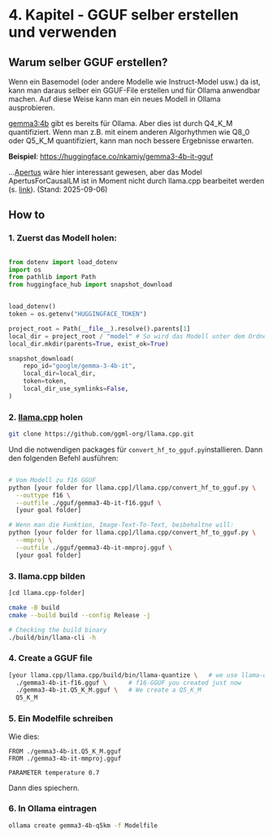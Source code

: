 # 4. Kapitel - GGUF selber erstellen und verwenden

## Warum selber GGUF erstellen?
Wenn ein Basemodel (oder andere Modelle wie Instruct-Model usw.) da ist, kann man daraus selber ein GGUF-File erstellen und für Ollama anwendbar machen.
Auf diese Weise kann man ein neues Modell in Ollama ausprobieren.

[gemma3:4b](https://ollama.com/library/gemma3:4b) gibt es bereits für Ollama. Aber dies ist durch Q4_K_M quantifiziert. Wenn man z.B. mit einem anderen Algorhythmen wie Q8_0 oder Q5_K_M quantifiziert, kann man noch bessere Ergebnisse erwarten.

__Beispiel__: https://huggingface.co/nkamiy/gemma3-4b-it-gguf

...[Apertus](https://huggingface.co/swiss-ai/Apertus-8B-Instruct-2509) wäre hier interessant gewesen, aber das Model ApertusForCausalLM ist in Moment nicht durch llama.cpp bearbeitet werden (s. [link](https://github.com/ggml-org/llama.cpp/issues/15751?utm_source=chatgpt.com)). (Stand: 2025-09-06)

## How to

### 1. Zuerst das Modell holen:

```python

from dotenv import load_dotenv
import os
from pathlib import Path
from huggingface_hub import snapshot_download


load_dotenv()
token = os.getenv("HUGGINGFACE_TOKEN")

project_root = Path(__file__).resolve().parents[1]
local_dir = project_root / "model" # So wird das Modell unter dem Ordner "model" heruntergeladen
local_dir.mkdir(parents=True, exist_ok=True)

snapshot_download(
    repo_id="google/gemma-3-4b-it",
    local_dir=local_dir,
    token=token,
    local_dir_use_symlinks=False,
)

```

### 2. [llama.cpp](https://github.com/ggml-org/llama.cpp/tree/master) holen

```bash
git clone https://github.com/ggml-org/llama.cpp.git
```

Und die notwendigen packages für `convert_hf_to_gguf.py`installieren.
Dann den folgenden Befehl ausführen:

```bash

# Vom Modell zu f16 GGUF
python [your folder for llama.cpp]/llama.cpp/convert_hf_to_gguf.py \
  --outtype f16 \
  --outfile ./gguf/gemma3-4b-it-f16.gguf \
  [your goal folder]

# Wenn man die Funktion, Image-Text-To-Text, beibehaltne will:
python [your folder for llama.cpp]/llama.cpp/convert_hf_to_gguf.py \
  --mmproj \
  --outfile ./gguf/gemma3-4b-it-mmproj.gguf \
  [your goal folder]

````

### 3. llama.cpp bilden

```bash
[cd llama.cpp-folder]

cmake -B build
cmake --build build --config Release -j

# Checking the build binary
./build/bin/llama-cli -h

```

### 4. Create a GGUF file

```bash
[your llama.cpp/llama.cpp/build/bin/llama-quantize \   # we use llama-quantize
  ./gemma3-4b-it-f16.gguf \      # f16-GGUF you created just now 
  ./gemma3-4b-it.Q5_K_M.gguf \   # We create a Q5_K_M 
  Q5_K_M

```

### 5. Ein Modelfile schreiben

Wie dies: 
```text
FROM ./gemma3-4b-it.Q5_K_M.gguf
FROM ./gemma3-4b-it-mmproj.gguf

PARAMETER temperature 0.7
```

Dann dies spiechern.

### 6. In Ollama eintragen

```bash
ollama create gemma3-4b-q5km -f Modelfile
```






